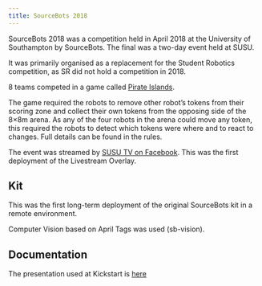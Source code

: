 ```yaml
---
title: SourceBots 2018
---
```


SourceBots 2018 was a competition held in April 2018 at the University of Southampton by SourceBots. The final was a two-day event held at SUSU.

It was primarily organised as a replacement for the Student Robotics competition, as SR did not hold a competition in 2018.

8 teams competed in a game called [Pirate Islands](/events/history/rules/sb2018.pdf).

The game required the robots to remove other robot’s tokens from their scoring zone and collect their own tokens from the opposing side of the 8×8m arena. As any of the four robots in the arena could move any token, this required the robots to detect which tokens were where and to react to changes. Full details can be found in the rules.

The event was streamed by [SUSU TV on Facebook](https://www.facebook.com/SUSUtv/videos/1891818877517292/). This was the first deployment of the Livestream Overlay.

## Kit

This was the first long-term deployment of the original SourceBots kit in a remote environment.

Computer Vision based on April Tags was used (sb-vision).

## Documentation

The presentation used at Kickstart is [here](https://docs.google.com/presentation/d/16R45pDy1C5StBVOWYpneZU_MjoBBmzAR0QSIqAqBcOs/edit#slide=id.p)